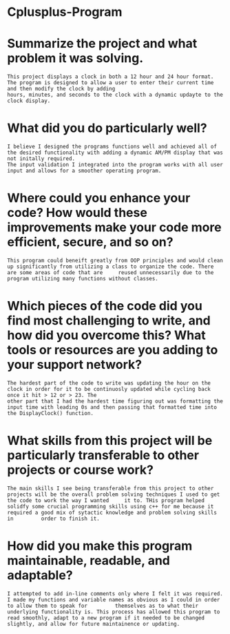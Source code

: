# Cplusplus-Program

# Summarize the project and what problem it was solving.
    This project displays a clock in both a 12 hour and 24 hour format. The program is designed to allow a user to enter their current time and then modify the clock by adding 
    hours, minutes, and seconds to the clock with a dynamic updayte to the clock display.
    
# What did you do particularly well?
    I believe I designed the programs functions well and achieved all of the desired functionality with adding a dynamic AM/PM display that was not initally required.
    The input validation I integrated into the program works with all user input and allows for a smoother operating program. 


# Where could you enhance your code? How would these improvements make your code more efficient, secure, and so on?
    This program could beneift greatly from OOP principles and would clean up significantly from utilizing a class to organize the code. There are some areas of code that are     reused unnecessarily due to the program utilizing many functions without classes.


# Which pieces of the code did you find most challenging to write, and how did you overcome this? What tools or resources are you adding to your support network?
    The hardest part of the code to write was updating the hour on the clock in order for it to be continuosly updated while cycling back once it hit > 12 or > 23. The 
    other part that I had the hardest time figuring out was formatting the input time with leading 0s and then passing that formatted time into the DisplayClock() function. 


# What skills from this project will be particularly transferable to other projects or course work?
    The main skills I see being transferable from this project to other projects will be the overall problem solving techniques I used to get the code to work the way I wanted     it to. THis program helped solidfy some crucial programming skills using c++ for me because it required a good mix of sytactic knowledge and problem solving skills in         order to finish it.


# How did you make this program maintainable, readable, and adaptable?
    I attempted to add in-line comments only where I felt it was required. I made my functions and variable names as obvious as I could in order to allow them to speak for         themselves as to what their underlying functionality is. This process has allowed this program to read smoothly, adapt to a new program if it needed to be changed             slightly, and allow for future maintainence or updating. 

